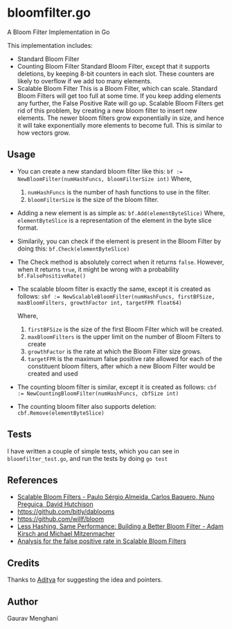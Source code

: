 bloomfilter.go
==============

A Bloom Filter Implementation in Go

This implementation includes:
- Standard Bloom Filter
- Counting Bloom Filter
  Standard Bloom Filter, except that it supports deletions, by keeping 8-bit counters in each slot. These counters
  are likely to overflow if we add too many elements.
- Scalable Bloom Filter 
  This is a Bloom Filter, which can scale. Standard Bloom Filters will get too full at some time. If you keep adding
  elements any further, the False Positive Rate will go up. Scalable Bloom Filters get rid of this problem, by creating
  a new bloom filter to insert new elements. The newer bloom filters grow exponentially in size, and hence it will take
  exponentially more elements to become full. This is similar to how vectors grow.


Usage
-----

- You can create a new standard bloom filter like this:
`bf := NewBloomFilter(numHashFuncs, bloomFilterSize int)`
  Where,
  1. `numHashFuncs` is the number of hash functions to use in the filter.
  2. `bloomFilterSize` is the size of the bloom filter.

- Adding a new element is as simple as:
`bf.Add(elementByteSlice)`
Where, `elementByteSlice` is a representation of the element in the byte slice format.

- Similarily, you can check if the element is present in the Bloom Filter by doing this:
`bf.Check(elementByteSlice)`

- The Check method is absolutely correct when it returns `false`. However, when it returns `true`, it might 
be wrong with a probability `bf.FalsePositiveRate()`

- The scalable bloom filter is exactly the same, except it is created as follows:
`sbf := NewScalableBloomFilter(numHashFuncs, firstBFSize, maxBloomFilters, growthFactor int, targetFPR float64)`

  Where,
  1. `firstBFSize` is the size of the first Bloom Filter which will be created.
  2. `maxBloomFilters` is the upper limit on the number of Bloom Filters to create
  4. `growthFactor` is the rate at which the Bloom Filter size grows.
  5. `targetFPR` is the maximum false positive rate allowed for each of the constituent bloom filters, after which a new Bloom
  Filter would be created and used

- The counting bloom filter is similar, except it is created as follows:
`cbf := NewCountingBloomFilter(numHashFuncs, cbfSize int)`

- The counting bloom filter also supports deletion:
`cbf.Remove(elementByteSlice)`

Tests
-----
I have written a couple of simple tests, which you can see in `bloomfilter_test.go`, and run the tests by doing `go test`

References
----------
- [Scalable Bloom Filters - Paulo Sérgio Almeida, Carlos Baquero, Nuno Preguiça, David Hutchison](http://www.sciencedirect.com/science/article/pii/S0020019006003127)
- https://github.com/bitly/dablooms
- https://github.com/willf/bloom
- [Less Hashing, Same Performance: Building a Better Bloom Filter - Adam Kirsch and Michael Mitzenmacher](https://www.eecs.harvard.edu/~michaelm/postscripts/tr-02-05.pdf)
- [Analysis for the false positive rate in Scalable Bloom Filters](http://blog.gaurav.im/2012/12/21/scalable-bloom-filters-in-go/)

Credits
-------
Thanks to [Aditya](https://github.com/truncs) for suggesting the idea and pointers.

Author
------
Gaurav Menghani
